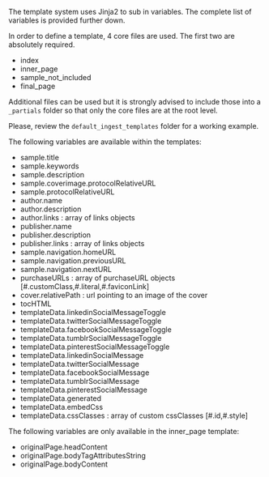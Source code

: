 The template system uses Jinja2 to sub in variables. The complete list of variables is provided further down.

In order to define a template, 4 core files are used. The first two are absolutely required.
- index
- inner_page
- sample_not_included
- final_page

Additional files can be used but it is strongly advised to include those into a `_partials` folder so that only the core files are at the root level.

Please, review the `default_ingest_templates` folder for a working example.

The following variables are available within the templates:

- sample.title
- sample.keywords
- sample.description
- sample.coverimage.protocolRelativeURL
- sample.protocolRelativeURL
- author.name
- author.description
- author.links : array of links objects
- publisher.name
- publisher.description
- publisher.links : array of links objects
- sample.navigation.homeURL
- sample.navigation.previousURL
- sample.navigation.nextURL
- purchaseURLs : array of purchaseURL objects [#.customClass,#.literal,#.faviconLink]
- cover.relativePath : url pointing to an image of the cover
- tocHTML
- templateData.linkedinSocialMessageToggle
- templateData.twitterSocialMessageToggle
- templateData.facebookSocialMessageToggle
- templateData.tumblrSocialMessageToggle
- templateData.pinterestSocialMessageToggle
- templateData.linkedinSocialMessage
- templateData.twitterSocialMessage
- templateData.facebookSocialMessage
- templateData.tumblrSocialMessage
- templateData.pinterestSocialMessage
- templateData.generated
- templateData.embedCss
- templateData.cssClasses : array of custom cssClasses [#.id,#.style]

The following variables are only available in the inner_page template:

- originalPage.headContent
- originalPage.bodyTagAttributesString
- originalPage.bodyContent